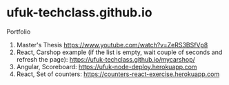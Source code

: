 # ufuk-techclass.github.io
Portfolio
1) Master's Thesis https://www.youtube.com/watch?v=ZeRS3BSfVp8 
2) React, Carshop example (if the list is empty, wait couple of seconds and refresh the page): https://ufuk-techclass.github.io/mycarshop/
3) Angular, Scoreboard: https://ufuk-node-deploy.herokuapp.com 
4) React, Set of counters: https://counters-react-exercise.herokuapp.com
